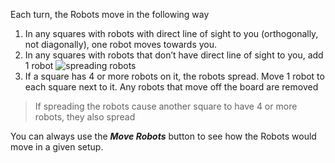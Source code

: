 Each turn, the Robots move in the following way

1. In any squares with robots with direct line of sight to you (orthogonally, not diagonally), one robot moves towards you.
1. In any squares with robots that don’t have direct line of sight to you, add 1 robot
![spreading robots](/assets/robot-spread.gif)
1. If a square has 4 or more robots on it, the robots spread. Move 1 robot to each square next to it. Any robots that move off the board are removed

> If spreading the robots cause another square to have 4 or more robots, they also spread

You can always use the ___Move Robots___ button to see how the Robots would move in a given setup.
